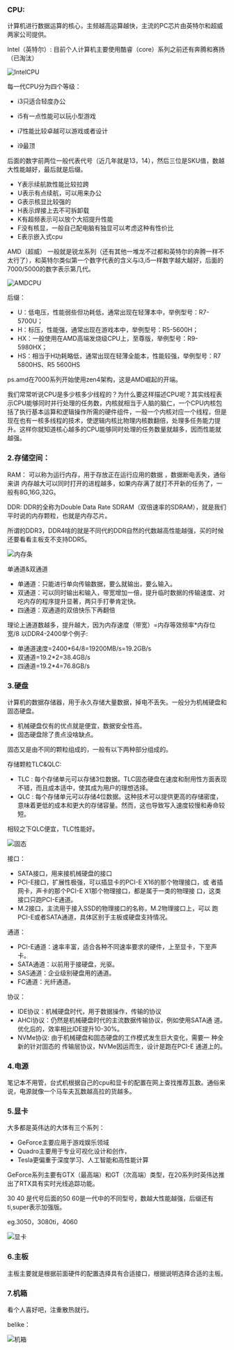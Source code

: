 ### CPU:

计算机进行数据运算的核心，主频越高运算越快，主流的PC芯片由英特尔和超威两家公司提供。

Intel（英特尔）:
	目前个人计算机主要使用酷睿（core）系列之前还有奔腾和赛扬（已淘汰）

![IntelCPU](./Picture/IntelCPU.jpg)

每一代CPU分为四个等级：

-  i3只适合轻度办公

-  i5有一点性能可以玩小型游戏
-  i7性能比较卓越可以游戏或者设计
-  i9最顶

后面的数字前两位一般代表代号（近几年就是13，14），然后三位是SKU值，数越大性能越好，最后就是后缀。

- Y表示续航款性能比较拉跨
- U表示有点续航，可以用来办公
- G表示核显比较强的
- H表示焊接上去不可拆卸载
- K有超频表示可以放个大招提升性能
- F没有核显，一般自己配电脑有独显可以考虑这种有性价比
- E表示嵌入式cpu

AMD（超威）
一般就是锐龙系列（还有其他一堆龙不过都和英特尔的奔腾一样不太行了），和英特尔类似第一个数字代表的含义与i3,i5一样数字越大越好，后面的7000/5000的数字表示第几代。

![AMDCPU](./Picture/AMDCPU.jpg)

后缀：

- U：低电压，性能弱些但功耗低，通常出现在轻薄本中，举例型号：R7-5700U；
- H：标压，性能强，通常出现在游戏本中，举例型号：R5-5600H；
- HX：一般使用在AMD高端发烧级CPU上，至尊版，举例型号：R9-5980HX；
- HS：相当于H功耗略低，通常出现在轻薄全能本，性能较强，举例型号：R7 5800HS、R5 5600HS

ps.amd在7000系列开始使用zen4架构，这是AMD崛起的开端。

我们常常听说CPU是多少核多少线程的？为什么要这样描述CPU呢？其实线程表示CPU能够同时并行处理的任务数，内核就相当于人脑的脑仁，一个CPU内核包括了执行基本运算和逻辑操作所需的硬件组件，一般一个内核对应一个线程，但是现在也有一核多线程的技术，使逻辑内核比物理内核数翻倍，处理多任务能力提升。这样你就知道核心越多的CPU能够同时处理的任务数量就越多，因而性能就越强。

### 2.存储空间：

RAM：
可以称为运行内存，用于存放正在运行应用的数据 ，数据断电丢失，通俗来讲
内存越大可以同时打开的进程越多，如果内存满了就打不开新的任务了，一般有8G,16G,32G。

DDR:
DDR的全称为Double Data Rate SDRAM（双倍速率的SDRAM），就是我们平时说的内存颗粒，也就是内存芯片。

所谓的DDR3，DDR4啥的就是不同代的DDR自然的代数越高性能越强，买的时候还要看看主板支不支持DDR5。

![内存条](./Picture/内存条.jpg)

单通道&双通道

- 单通道：只能进行单向传输数据，要么就输出，要么输入。
- 双通道：可以同时输出和输入，带宽增加一倍，提升临时数据的传输速度、对吃内存的程序提升显著，两只手打拳肯定快。
- 四通道：双通道的双倍快乐下再翻倍

理论上通道数越多，提升越大，因为内存速度（带宽）=内存等效频率*内存位宽/8
以DDR4-2400举个例子:

- 单通道速度=2400*64/8=19200MB/s=19.2GB/s
- 双通道=19.2*2=38.4GB/s
- 四通道=19.2*4=76.8GB/s

### 3.硬盘

计算机的数据存储器，用于永久存储大量数据，掉电不丢失。一般分为机械硬盘和固态硬盘。

- 机械硬盘仅有的优点就是便宜，数据安全性高。
- 固态硬盘除了贵点没啥缺点。

固态又是由不同的颗粒组成的，一般有以下两种部分组成的。

存储颗粒TLC&QLC:

- TLC : 每个存储单元可以存储3位数据。TLC固态硬盘在速度和耐用性方面表现不错，而且成本适中，使其成为用户的理想选择。
- QLC : 每个存储单元可以存储4位数据。这种技术可以提供更高的存储密度，意味着更低的成本和更大的存储容量。然而，这也导致写入速度较慢和寿命较短。

相较之下QLC便宜，TLC性能好。

![固态](./Picture/固态.jpg)

接口：

- SATA接口，用来接机械硬盘的接口
- PCI-E接口，扩展性极强，可以插显卡的PCI-E X16的那个物理接口，或	者插网卡，声卡的那个PCI-E X1那个物理接口，都是属于一类的物理接	口，这类接口只跑PCI-E通道。
- M.2接口，主流用于接入SSD的物理接口的名称，M.2物理接口上，可以	跑PCI-E或者SATA通道，具体区别于主板或硬盘支持情况。

通道：

- PCI-E通道：速率丰富，适合各种不同速率要求的硬件，上至显卡，下至声卡。
- SATA通道：以前用于接硬盘，光驱。
- SAS通道：企业级别硬盘用的通道。
- FC通道：光纤通道。

协议：

- IDE协议：机械硬盘时代，用于数据操作，传输的协议
- AHCI协议：仍然是机械硬盘时代的主流数据传输协议，例如使用SATA通	道。优化后的，效率相比IDE提升10-30%。
- NVMe协议: 由于机械硬盘和固态硬盘的工作模式发生巨大变化，需要一	种全新的针对固态的	传输层协议，NVMe因运而生，设计是跑在PCI-E	通道上的。

### 4.电源

笔记本不用管，台式机根据自己的cpu和显卡的配置在网上查找推荐瓦数。通俗来说，电源就像一个马车夫瓦数越高拉的货越多。

### 5.显卡

大多都是英伟达的大体有三个系列：

- GeForce主要应用于游戏娱乐领域
- Quadro主要用于专业可视化设计和创作，
- Tesla更偏重于深度学习、人工智能和高性能计算

GeForce系列主要有GTX（最高端）和GT（次高端）类型，在20系列时英伟达推出了RTX具有实时光线追踪功能。

30 40 是代号后面的50 60是一代中的不同型号，数越大性能越强，后缀还有ti,super表示加强版。

eg.3050，3080ti，4060

![显卡](./Picture/显卡.png)

### 6.主板

主板主要就是根据前面硬件的配置选择具有合适接口，根据说明选择合适的主板。

### 7.机箱

看个人喜好吧，注重散热就行。

belike：

![机箱](./Picture/机箱.jpg)
